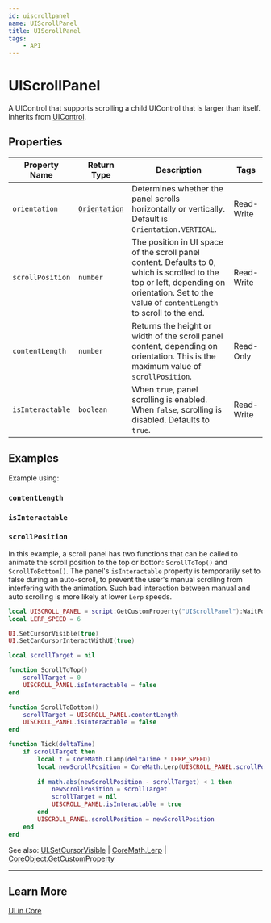 ```yaml
---
id: uiscrollpanel
name: UIScrollPanel
title: UIScrollPanel
tags:
    - API
---
```


# UIScrollPanel

A UIControl that supports scrolling a child UIControl that is larger than itself. Inherits from [UIControl](uicontrol.md).

## Properties

| Property Name | Return Type | Description | Tags |
| -------- | ----------- | ----------- | ---- |
| `orientation` | [`Orientation`](enums.md#orientation) | Determines whether the panel scrolls horizontally or vertically. Default is `Orientation.VERTICAL`. | Read-Write |
| `scrollPosition` | `number` | The position in UI space of the scroll panel content. Defaults to 0, which is scrolled to the top or left, depending on orientation. Set to the value of `contentLength` to scroll to the end. | Read-Write |
| `contentLength` | `number` | Returns the height or width of the scroll panel content, depending on orientation. This is the maximum value of `scrollPosition`. | Read-Only |
| `isInteractable` | `boolean` | When `true`, panel scrolling is enabled. When `false`, scrolling is disabled. Defaults to `true`. | Read-Write |

## Examples

Example using:

### `contentLength`

### `isInteractable`

### `scrollPosition`

In this example, a scroll panel has two functions that can be called to animate the scroll position to the top or botton: `ScrollToTop()` and `ScrollToBottom()`. The panel's `isInteractable` property is temporarily set to false during an auto-scroll, to prevent the user's manual scrolling from interfering with the animation. Such bad interaction between manual and auto scrolling is more likely at lower `Lerp` speeds.

```lua
local UISCROLL_PANEL = script:GetCustomProperty("UIScrollPanel"):WaitForObject()
local LERP_SPEED = 6

UI.SetCursorVisible(true)
UI.SetCanCursorInteractWithUI(true)

local scrollTarget = nil

function ScrollToTop()
    scrollTarget = 0
    UISCROLL_PANEL.isInteractable = false
end

function ScrollToBottom()
    scrollTarget = UISCROLL_PANEL.contentLength
    UISCROLL_PANEL.isInteractable = false
end

function Tick(deltaTime)
    if scrollTarget then
        local t = CoreMath.Clamp(deltaTime * LERP_SPEED)
        local newScrollPosition = CoreMath.Lerp(UISCROLL_PANEL.scrollPosition, scrollTarget, t)
        
        if math.abs(newScrollPosition - scrollTarget) < 1 then
            newScrollPosition = scrollTarget
            scrollTarget = nil
            UISCROLL_PANEL.isInteractable = true
        end
        UISCROLL_PANEL.scrollPosition = newScrollPosition
    end
end
```

See also: [UI.SetCursorVisible](ui.md) | [CoreMath.Lerp](coremath.md) | [CoreObject.GetCustomProperty](coreobject.md)

---

## Learn More

[UI in Core](../references/ui.md)
